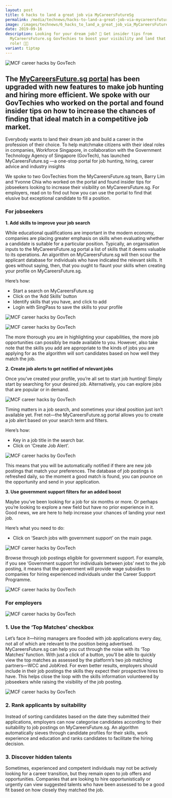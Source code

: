 ```yaml
---
layout: post
title: 6 hacks to land a great job via MyCareersFutureSg
permalink: /media/technews/hacks-to-land-a-great-job-via-mycareersfuture/
image: /images/technews/6_hacks_to_land_a_great_job_via_MyCareersFuture_sg_1.jpg
date: 2019-09-16
description: Looking for your dream job? 🌟 Get insider tips from
  MyCareersFuture.sg GovTechies to boost your visibility and land that ideal
  role! 💼💡
variant: tiptap
---
```

![MCF career hacks by GovTech](/images/technews/mcf-hacks-part1.png)

The [MyCareersFuture.sg portal](https://www.mycareersfuture.sg/) has been upgraded with new features to make job hunting and hiring more efficient. We spoke with our GovTechies who worked on the portal and found insider tips on how to increase the chances of finding that ideal match in a competitive job market.
--

Everybody wants to land their dream job and build a career in the profession of their choice. To help matchmake citizens with their ideal roles in companies, Workforce Singapore, in collaboration with the Government Technology Agency of Singapore (GovTech), has launched MyCareersFuture.sg —a one-stop portal for job hunting, hiring, career advice and industry insights

We spoke to two GovTechies from the MyCareersFuture.sg team, Barry Lim and Yvonne Chia who worked on the portal and found insider tips for jobseekers looking to increase their visibility on MyCareersFuture.sg. For employers, read on to find out how you can use the portal to find that elusive but exceptional candidate to fill a position.

### **For jobseekers**

**1. Add skills to improve your job search**
 
While educational qualifications are important in the modern economy, companies are placing greater emphasis on skills when evaluating whether a candidate is suitable for a particular position. Typically, an organisation inputs to the MyCareersFuture.sg portal a list of skills that it deems valuable to its operations. An algorithm on MyCareersFuture.sg will then scour the applicant database for individuals who have indicated the relevant skills. It goes without saying, then, that you ought to flaunt your skills when creating your profile on MyCareersFuture.sg.
 
Here’s how:
 - Start a search on MyCareersFuture.sg
 - Click on the ‘Add Skills’ button
 - Identify skills that you have, and click to add
 - Login with SingPass to save the skills to your profile
 
 ![MCF career hacks by GovTech](/images/technews/mcf-hacks-part2.png)
 
 
 ![MCF career hacks by GovTech](/images/technews/mcf-hacks-part3.png)
 
The more thorough you are in highlighting your capabilities, the more job opportunities can possibly be made available to you. However, also take note that the skills you add are appropriate to the kinds of jobs you are applying for as the algorithm will sort candidates based on how well they match the job.
 
**2. Create job alerts to get notified of relevant jobs**
 
Once you’ve created your profile, you’re all set to start job hunting! Simply start by searching for your desired job. Alternatively, you can explore jobs that are popular or in demand. 

![MCF career hacks by GovTech](/images/technews/mcf-hacks-part4.png)
 
Timing matters in a job search, and sometimes your ideal position just isn’t available yet. Fret not—the MyCareersFuture.sg portal allows you to create a job alert based on your search term and filters.
 
Here’s how:
 - Key in a job title in the search bar.
 - Click on ‘Create Job Alert’.
 
 ![MCF career hacks by GovTech](/images/technews/mcf-hacks-part5.png)
 
This means that you will be automatically notified if there are new job postings that match your preferences. The database of job postings is refreshed daily, so the moment a good match is found, you can pounce on the opportunity and send in your application.
 
**3. Use government support filters for an added boost**
 
Maybe you’ve been looking for a job for six months or more. Or perhaps you’re looking to explore a new field but have no prior experience in it. Good news, we are here to help increase your chances of landing your next job.
 
Here’s what you need to do:
 - Click on ‘Search jobs with government support’ on the main page.
 
![MCF career hacks by GovTech](/images/technews/mcf-hacks-part6.png)
 
Browse through job postings eligible for government support. For example, if you see ‘Government support for individuals between jobs’ next to the job posting, it means that the government will provide wage subsidies to companies for hiring experienced individuals under the Career Support Programme. 

![MCF career hacks by GovTech](/images/technews/mcf-hacks-part7.png)
 
### **For employers**

![MCF career hacks by GovTech](/images/technews/mcf-hacks-part8.png)
 
### **1. Use the ‘Top Matches’ checkbox**
 
Let’s face it—hiring managers are flooded with job applications every day, not all of which are relevant to the position being advertised. MyCareersFuture.sg can help you cut through the noise with its ‘Top Matches’ function. With just a click of a button, you’ll be able to quickly view the top matches as assessed by the platform’s two job matching partners—WCC and JobKred. For even better results, employers should include in their job postings the skills they expect their prospective hires to have. This helps close the loop with the skills information volunteered by jobseekers while raising the visibility of the job posting. 

![MCF career hacks by GovTech](/images/technews/mcf-hacks-part9.png)
 
### **2. Rank applicants by suitability**
 
Instead of sorting candidates based on the date they submitted their applications, employers can now categorise candidates according to their suitability to job postings on MyCareersFuture.sg. An algorithm automatically sieves through candidate profiles for their skills, work experience and education and ranks candidates to facilitate the hiring decision. 
 
### **3. Discover hidden talents**
 
Sometimes, experienced and competent individuals may not be actively looking for a career transition, but they remain open to job offers and opportunities. Companies that are looking to hire opportunistically or urgently can view suggested talents who have been assessed to be a good fit based on how closely they matched the job.